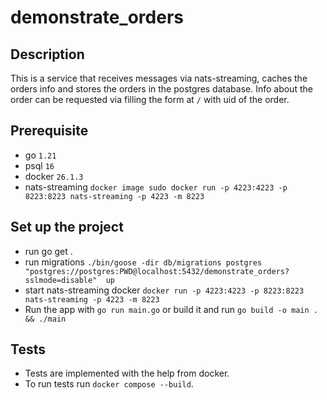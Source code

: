 # demonstrate_orders
## Description
This is a service that receives messages via nats-streaming, caches the orders info and stores the orders in the postgres database. Info about the order can be requested via filling the form at `/` with uid of the order.
## Prerequisite
- go `1.21`
- psql `16`
- docker `26.1.3`
- nats-streaming `docker image sudo docker run -p 4223:4223 -p 8223:8223 nats-streaming -p 4223 -m 8223`
## Set up the project
- run go get .
- run migrations `./bin/goose -dir db/migrations postgres "postgres://postgres:PWD@localhost:5432/demonstrate_orders?sslmode=disable"  up`
- start nats-streaming docker `docker run -p 4223:4223 -p 8223:8223 nats-streaming -p 4223 -m 8223`
- Run the app with `go run main.go` or build it and run `go build -o main . && ./main`
## Tests
- Tests are implemented with the help from docker.
- To run tests run `docker compose --build`.
